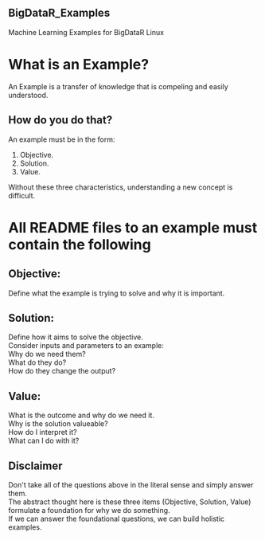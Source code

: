 BigDataR_Examples
-----------------

Machine Learning Examples for BigDataR Linux

What is an Example?
===================

An Example is a transfer of knowledge that is compeling and easily understood.

How do you do that?
-------------------

An example must be in the form:  
1. Objective.  
2. Solution.  
3. Value.  

Without these three characteristics, understanding a new concept is difficult.


All README files to an example must contain the following
=========================================================

Objective:
---------
Define what the example is trying to solve and why it is important.

Solution:
---------
Define how it aims to solve the objective.  
Consider inputs and parameters to an example:  
Why do we need them?  
What do they do?  
How do they change the output?  

Value:
------
What is the outcome and why do we need it.  
Why is the solution valueable?  
How do I interpret it?  
What can I do with it?  


Disclaimer
----------
Don't take all of the questions above in the literal sense and simply answer them.  
The abstract thought here is these three items (Objective, Solution, Value) formulate a foundation for why we do something.  
If we can answer the foundational questions, we can build holistic examples. 